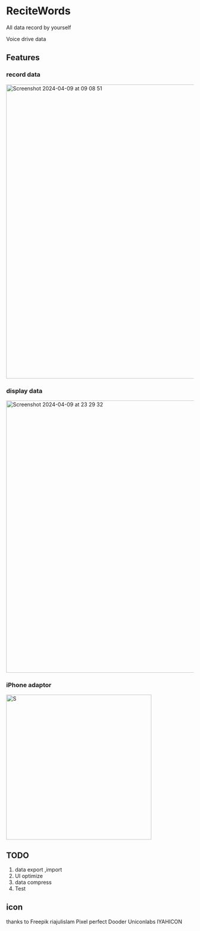 # ReciteWords

All data record by yourself

Voice drive data


## Features

### record data
<img width="791" alt="Screenshot 2024-04-09 at 09 08 51" src="https://github.com/jakejone/ReciteWords/assets/3777462/c099b279-4af9-4d39-bb2e-ec3fdb6e3e1c">


### display data
<img width="732" alt="Screenshot 2024-04-09 at 23 29 32" src="https://github.com/jakejone/ReciteWords/assets/3777462/325e9208-32a2-4145-8c4d-4de8a6b4d8d6">

### iPhone adaptor

<img width="390" alt="S" src="https://github.com/jakejone/ReciteWords/assets/3777462/867a96d4-8196-4812-82bc-cf78d2acecc9">





## TODO
1. data export ,import
2. UI optimize
3. data compress
4. Test
   

## icon
thanks to 
Freepik
riajulislam
Pixel perfect
Dooder
Uniconlabs
IYAHICON

